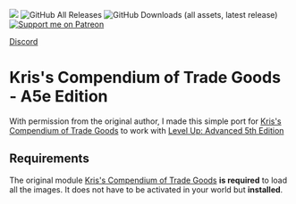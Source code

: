 ![](https://img.shields.io/badge/Foundry-v12-informational)
![GitHub All Releases](https://img.shields.io/github/downloads/Syrious/kctg-a5e/total?label=Downloads+Total)
![GitHub Downloads (all assets, latest release)](https://img.shields.io/github/downloads/Syrious/kctg-a5e/latest/total?label=Downloads+Latest)
[![Support me on Patreon](https://img.shields.io/endpoint.svg?url=https%3A%2F%2Fshieldsio-patreon.vercel.app%2Fapi%3Fusername%3DSyriousWorkshop%26type%3Dpatrons&style=flat)](https://patreon.com/SyriousWorkshop)

[Discord](https://discord.gg/VMqndcyUGS)

# Kris's Compendium of Trade Goods - A5e Edition
With permission from the original author, I made this simple port for [Kris's Compendium of Trade Goods](https://github.com/kristkos/KCTG-5e) to work with [Level Up: Advanced 5th Edition](https://foundryvtt.com/packages/a5e)

## Requirements
The original module [Kris's Compendium of Trade Goods](https://github.com/kristkos/KCTG-5e) **is required** to load all the images. It does not have to be activated in your world but **installed**.

